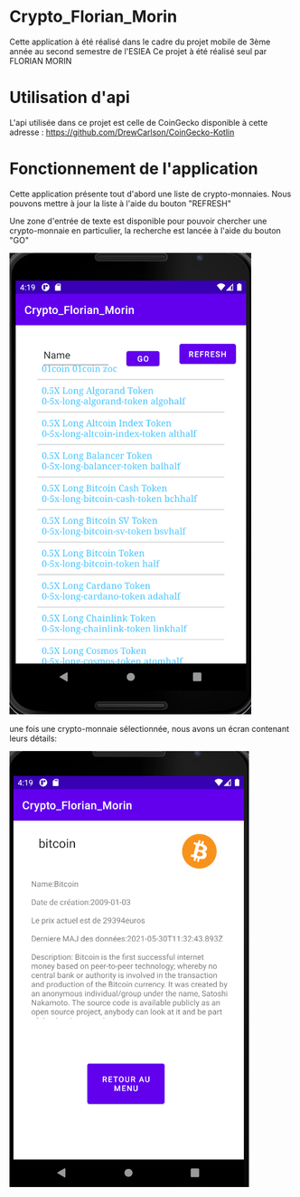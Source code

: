 # Crypto_Florian_Morin
Cette application à été réalisé dans le cadre du projet mobile de 3ème année au second semestre de l'ESIEA
Ce projet à été réalisé seul par FLORIAN MORIN

# Utilisation d'api
L'api utilisée dans ce projet est celle de CoinGecko disponible à cette adresse : https://github.com/DrewCarlson/CoinGecko-Kotlin

# Fonctionnement de l'application
Cette application présente tout d'abord une liste de crypto-monnaies. Nous pouvons mettre à jour la liste à l'aide du bouton "REFRESH"

Une zone d'entrée de texte est disponible pour pouvoir chercher une crypto-monnaie en particulier, la recherche est lancée à l'aide du bouton "GO"

![image](https://github.com/Hikachhu/Crypto_Florian_Morin/blob/master/EcranAcceuil.png)

une fois une crypto-monnaie sélectionnée, nous avons un écran contenant leurs détails:

![image](https://github.com/Hikachhu/Crypto_Florian_Morin/blob/master/EcranDetail.png)

